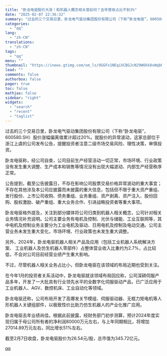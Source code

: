 ```yaml
---
title: "卧龙电驱股价大涨！和机器人概念相关度如何？去年营收占比不到3%"
date: "2025-02-07 22:36:32"
summary: "过去的三个交易日里，卧龙电气驱动集团股份有限公司（下称“卧龙电驱”，600580.SH）股价涨幅偏离..."
categories:
  - "qq"
lang:
  - "zh-CN"
translations:
  - "zh-CN"
tags:
  - "qq"
menu: ""
thumbnail: "https://inews.gtimg.com/om_ls/OGGFx1NEqiXCBGJcN29WOkk8xWqbRo0VroIsxFbiXX8XgAA_640360/0"
lead: ""
comments: false
authorbox: false
pager: true
toc: false
mathjax: false
sidebar: "right"
widgets:
  - "search"
  - "recent"
  - "taglist"
---
```


过去的三个交易日里，卧龙电气驱动集团股份有限公司（下称“卧龙电驱”，600580.SH）股价涨幅偏离值累计超过20%。就股价的异常波动，这家总部位于浙江上虞的公司发布公告，提醒投资者注意二级市场交易风险、理性决策，审慎投资。

卧龙电驱称，经公司自查，公司目前生产经营活动一切正常，市场环境、行业政策没有发生重大调整、生产成本和销售等情况没有出现大幅波动、内部生产经营秩序正常。

公告提到，截至公告披露日，不存在影响公司股票交易价格异常波动的重大事宜；不存在其他涉及本公司应披露而未披露的重大信息，包括但不限于重大资产重组、发行股份、上市公司收购、债务重组、业务重组、资产剥离、资产注入、股份回购、股权激励、破产重组、重大业务合作、引进战略投资者等重大事项。

卧龙电驱格外提及，关注到部分媒体将公司归类到机器人相关概念，公司针对相关业务情况补充说明。公司主要业务有电机及控制、光伏与储能、工业互联网等，其中电机及控制业务主要分为工业电机及驱动、日用电机及控制及电动交通。公司主营业务未发生重大变化，市场环境、行业政策也未发生重大调整。

另外，2024年，卧龙电驱机器人相关产品及应用（包括工业机器人系统解决方案、 工业机器人及仿生机器人零部件）占整体营业收入比重约为2.7%，占比较低，不会对公司目前经营业绩产生重大影响。

不过，尽管机器人相关业务占比小，但卧龙电驱在该领域的布局近期也受到关注。

在今年1月的投资者关系活动中，卧龙电驱就该领域布局回应称，公司深耕伺服产品多年，开发了一大批具有行业领先水平的全数字化伺服驱动产品，已广泛应用于工业机器人、AGV、数控机床、工业自动化等领域。

卧龙电驱还称，公司布局开发了高爆发关节模组、伺服驱动器、无框力矩电机等人形机器人关键组部件，以极致性价比助力仿生机器人的产业化推广应用。

卧龙电驱去年业绩尚佳。根据此前披露，经财务部门初步测算，预计2024年度实现归属于母公司所有者的净利润80000万元左右，与上年同期相比，将增加27014.89万元左右，同比增长51%左右。

截至2月7日收盘，卧龙电驱股价为26.54元/股，总市值为345.72亿元。

[qq](https://new.qq.com/rain/a/20250207A097NN00)
